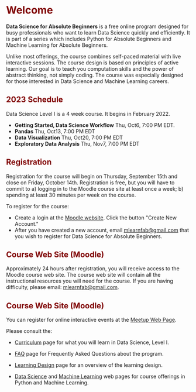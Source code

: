 # <font color="maroon">Welcome</font>

**Data Science for Absolute Beginners** is a free online program designed for busy professionals who want to learn Data Science quickly and efficiently.  It is part of a series which includes Python for Absolute Beginners and Machine Learning for Absolute Beginners.

Unlike most offerings, the course combines self-paced material with live interactive sessions. The course design is based on principles of active learning. Our goal is to teach you computation skills and the power of abstract thinking, not simply coding. The course was especially designed for those interested in Data Science and Machine Learning careers.


## <font color="maroon">2023 Schedule</font>

Data Science Level I is a 4 week course. It begins in February 2022.  

- **Getting Started, Data Science Workflow** Thu, Oct6, 7:00 PM EDT. 
- **Pandas** Thu, Oct13, 7:00 PM EDT
- **Data Visualization** Thu, Oct20, 7:00 PM EDT
- **Exploratory Data Analysis** Thu, Nov7, 7:00 PM EDT

 


## <font color="maroon">Registration</font>

Registration for the course will begin on Thursday, September 15th and close on Friday, October 14th. Registration is free, but you will have to commit to a) logging in to the Moodle course site at least once a week; b) spending at least 30 minutes per week on the course. 

To register for the course:

- Create a login at the [Moodle website](https://mlfab.moodlecloud.com). Click the button "Create New Account."
- After you have created a new account, email mlearnfab@gmail.com that you wish to register for Data Science for Absolute Beginners.




## <font color="maroon">Course Web Site (Moodle)</font>


Approximately 24 hours after registration, you will receive access to the Moodle course web site. The course web site will contain all the instructional resources you will need for the course. If you are having difficulty, please email: mlearnfab@gmail.com.


## <font color="maroon">Course Web Site (Moodle)</font>

You can register for online interactive events at the [Meetup Web Page](https://www.meetup.com/mlearnfab/).




Please consult the:

* [Curriculum](Curriculum) page for what you will learn in Data Science, Level I.

<p>

* [FAQ](FAQ) page for Frequently Asked Questions about the program.

<p>

* [Learning Design](Learningdesign) page for an overview of the learning design.

<p>

* [Data Science](https://pythonfab.com) and [Machine Learning](https://mlearnfab.com) web pages for course offerings in Python and Machine Learning.

 
 
